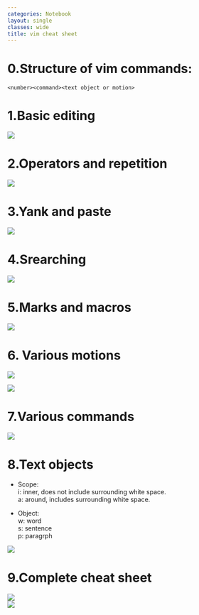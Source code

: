 ```yaml
---
categories: Notebook
layout: single
classes: wide
title: vim cheat sheet
---
```


# 0.Structure of vim commands:  
`<number><command><text object or motion>`

# 1.Basic editing

![](https://pengfei-zheng.github.io/assets/images/notebook/vim-cheat-sheet/1-basic-editing.gif)  

# 2.Operators and repetition

![](https://pengfei-zheng.github.io/assets/images/notebook/vim-cheat-sheet/2-operators-repetition.gif)  

# 3.Yank and paste

![](https://pengfei-zheng.github.io/assets/images/notebook/vim-cheat-sheet/3-yank-paste.gif)  

# 4.Srearching

![](https://pengfei-zheng.github.io/assets/images/notebook/vim-cheat-sheet/4-searching.gif)  

# 5.Marks and macros

![](https://pengfei-zheng.github.io/assets/images/notebook/vim-cheat-sheet/5-marks-macros.gif)  

# 6. Various motions

![](https://pengfei-zheng.github.io/assets/images/notebook/vim-cheat-sheet/5-marks-macros.gif)  

![](https://pengfei-zheng.github.io/assets/images/notebook/vim-cheat-sheet/5-move-cursor.gif)  

# 7.Various commands

![](https://pengfei-zheng.github.io/assets/images/notebook/vim-cheat-sheet/7-various-commands.gif)  

# 8.Text objects  

 - Scope:  
i: inner, does not include surrounding white space.  
a: around, includes surrounding white space.  

 - Object:  
w: word  
s: sentence  
p: paragrph  

![](https://pengfei-zheng.github.io/assets/images/notebook/vim-cheat-sheet/8-text-objects.png)  

# 9.Complete cheat sheet  

![](https://pengfei-zheng.github.io/assets/images/notebook/vim-cheat-sheet/A_complete_graphical_cheat_sheet_1.gif)  
![](https://pengfei-zheng.github.io/assets/images/notebook/vim-cheat-sheet/A_complete_graphical_cheat_sheet_2.gif)  
